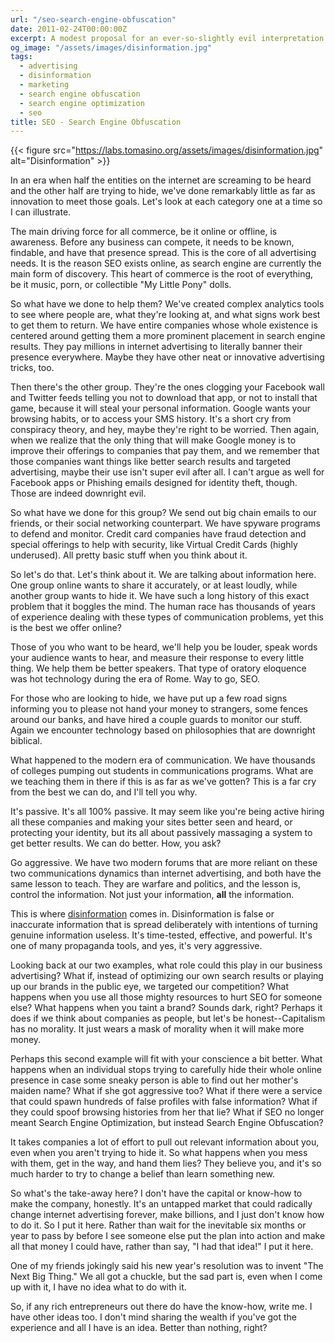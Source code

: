 ```yaml
---
url: "/seo-search-engine-obfuscation"
date: 2011-02-24T00:00:00Z
excerpt: A modest proposal for an ever-so-slightly evil interpretation of SEO that is already being leveraged by intelligence groups worldwide to be adopted by corporate interests.
og_image: "/assets/images/disinformation.jpg"
tags:
  - advertising
  - disinformation
  - marketing
  - search engine obfuscation
  - search engine optimization
  - seo
title: SEO - Search Engine Obfuscation
---
```


{{< figure src="https://labs.tomasino.org/assets/images/disinformation.jpg" alt="Disinformation" >}}

In an era when half the entities on the internet are screaming to be
heard and the other half are trying to hide, we've done remarkably
little as far as innovation to meet those goals. Let's look at each
category one at a time so I can illustrate.

The main driving force for all commerce, be it online or offline, is
awareness. Before any business can compete, it needs to be known,
findable, and have that presence spread. This is the core of all
advertising needs. It is the reason SEO exists online, as search engine
are currently the main form of discovery. This heart of commerce is the
root of everything, be it music, porn, or collectible "My Little Pony"
dolls.

So what have we done to help them? We've created complex analytics tools
to see where people are, what they're looking at, and what signs work
best to get them to return. We have entire companies whose whole
existence is centered around getting them a more prominent placement in
search engine results. They pay millions in internet advertising to
literally banner their presence everywhere. Maybe they have other neat
or innovative advertising tricks, too.

Then there's the other group. They're the ones clogging your Facebook
wall and Twitter feeds telling you not to download that app, or not to
install that game, because it will steal your personal information.
Google wants your browsing habits, or to access your SMS history. It's a
short cry from conspiracy theory, and hey, maybe they're right to be
worried. Then again, when we realize that the only thing that will make
Google money is to improve their offerings to companies that pay them,
and we remember that those companies want things like better search
results and targeted advertising, maybe their use isn't super evil after
all. I can't argue as well for Facebook apps or Phishing emails designed
for identity theft, though. Those are indeed downright evil.

So what have we done for this group? We send out big chain emails to our
friends, or their social networking counterpart. We have spyware
programs to defend and monitor. Credit card companies have fraud
detection and special offerings to help with security, like Virtual
Credit Cards (highly underused). All pretty basic stuff when you think
about it.

So let's do that. Let's think about it. We are talking about information
here. One group online wants to share it accurately, or at least loudly,
while another group wants to hide it. We have such a long history of
this exact problem that it boggles the mind. The human race has
thousands of years of experience dealing with these types of
communication problems, yet this is the best we offer online?

Those of you who want to be heard, we'll help you be louder, speak words
your audience wants to hear, and measure their response to every little
thing. We help them be better speakers. That type of oratory eloquence
was hot technology during the era of Rome. Way to go, SEO.

For those who are looking to hide, we have put up a few road signs
informing you to please not hand your money to strangers, some fences
around our banks, and have hired a couple guards to monitor our stuff.
Again we encounter technology based on philosophies that are downright
biblical.

What happened to the modern era of communication. We have thousands of
colleges pumping out students in communications programs. What are we
teaching them in there if this is as far as we've gotten? This is a far
cry from the best we can do, and I'll tell you why.

It's passive. It's all 100% passive. It may seem like you're being
active hiring all these companies and making your sites better seen and
heard, or protecting your identity, but its all about
passively massaging a system to get better results. We can do better.
How, you ask?

Go aggressive. We have two modern forums that are more reliant on these
two communications dynamics than internet advertising, and both have the
same lesson to teach. They are warfare and politics, and the lesson is,
control the information. Not just your information, **all** the
information.

This is where [disinformation][] comes in. Disinformation is false or
inaccurate information that is spread deliberately with intentions of
turning genuine information useless. It's time-tested, effective, and
powerful. It's one of many propaganda tools, and yes, it's very
aggressive.

Looking back at our two examples, what role could this play in our
business advertising? What if, instead of optimizing our own search
results or playing up our brands in the public eye, we targeted our
competition? What happens when you use all those mighty resources to
hurt SEO for someone else? What happens when you taint a brand? Sounds
dark, right? Perhaps it does if we think about companies as people, but
let's be honest--Capitalism has no morality. It just wears a mask of
morality when it will make more money.

Perhaps this second example will fit with your conscience a bit better.
What happens when an individual stops trying to carefully hide their
whole online presence in case some sneaky person is able to find out her
mother's maiden name? What if she got aggressive too? What if there were
a service that could spawn hundreds of false profiles with false
information? What if they could spoof browsing histories from her that
lie? What if SEO no longer meant Search Engine Optimization, but instead
Search Engine Obfuscation?

It takes companies a lot of effort to pull out relevant information
about you, even when you aren't trying to hide it. So what happens when
you mess with them, get in the way, and hand them lies? They believe
you, and it's so much harder to try to change a belief than learn
something new.

So what's the take-away here? I don't have the capital or know-how to
make the company, honestly. It's an untapped market that could radically
change internet advertising forever, make billions, and I just don't
know how to do it. So I put it here. Rather than wait for the inevitable
six months or year to pass by before I see someone else put the plan
into action and make all that money I could have, rather than say, "I
had that idea!" I put it here.

One of my friends jokingly said his new year's resolution was to invent
"The Next Big Thing." We all got a chuckle, but the sad part is, even
when I come up with it, I have no idea what to do with it.

So, if any rich entrepreneurs out there do have the know-how, write me.
I have other ideas too. I don't mind sharing the wealth if you've got
the experience and all I have is an idea. Better than nothing, right?


  [disinformation]: https://en.wikipedia.org/wiki/Disinformation
    "Disinformation"
